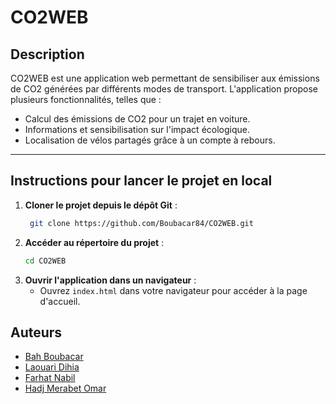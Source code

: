 # CO2WEB

## Description

CO2WEB est une application web permettant de sensibiliser aux émissions de CO2 générées par différents modes de transport. L'application propose plusieurs fonctionnalités, telles que :
- Calcul des émissions de CO2 pour un trajet en voiture.
- Informations et sensibilisation sur l'impact écologique.
- Localisation de vélos partagés grâce à un compte à rebours.

---

## Instructions pour lancer le projet en local

1. **Cloner le projet depuis le dépôt Git** :
   ```bash
    git clone https://github.com/Boubacar84/CO2WEB.git
2. **Accéder au répertoire du projet** :
    ```bash
    cd CO2WEB
3. **Ouvrir l'application dans un navigateur** :
   - Ouvrez ```index.html``` dans votre navigateur pour accéder à la page d'accueil.

## Auteurs
- [Bah Boubacar](https://github.com/Boubacar84)
- [Laouari Dihia](https://github.com/Dihia-003)
- [Farhat Nabil](https://github.com/NabilF01)
- [Hadj Merabet Omar](https://github.com/omarhio)